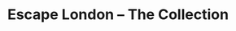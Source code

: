 ---
layout: collection
id: collection
permalink: /collection/
nav: true
nav-order: 2
nav-title: Collection
title: Escape London – The Collection
meta-title: Escape London – The Collection
banner:
  title: Escape London
  title-sub: The Collection
intro: Time to escape London. These handpicked getaways are perfect for those last-minute trips, all within an hour or two from the capital. Leave the smoke behind and head deep into the country, exploring manor hideaways and spa retreats. Add a touch more luxury with car rental service THE OUT, powered by Jaguar Land Rover.
text:
  - Set off on your escape with ease, choosing from a range of premium cars delivered straight to your door – with unlimited mileage and no hidden costs. They even have the congestion charge sorted, meaning all you have to do is sink into the driver’s seat and head out on your adventure.
  - All of this is possible through the app; simply add your trip details, choose your car, and THE OUT will deliver anywhere within London zones 1-5 plus Heathrow and Gatwick airports. Car rental has never been so easy, nor stylish.
  - "Claim <strong>£20 off your first booking</strong> with THE OUT by using the below code when you&nbsp;check-out:"
---